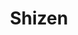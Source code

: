---
layout: place
title: "Shizen"
permalink: /california/san-francisco/shizen.html
stateAbbr: CA
stateName: California
cityName: San Francisco
seo:
  name: "Shizen"
  type: Restaurant
  links: https://www.shizensf.com/
description: "Vegan fare from faux-sushi and ramen to meatless small plates, in an inventive and wood-decked space. Looking for sushi in San Francisco, California? Check o..."
place_id: ChIJIVHOoCF-j4ARnw6y25XWmMA
photos:
  - name: >-
      places/ChIJIVHOoCF-j4ARnw6y25XWmMA/photos/AeeoHcI-eLTNO4RSrACxm9DOrMBYZVfbEAmPl7pif-tlICkz0m1wduCpv46IEEs9ncvTcKtQtFkCkPrYjKqh6s6-jECS-cU-zmsJN_vLy9K418ZSYjUXwqLeWqX7sRxlsJfFLgWFBFTs-aqpJVwGNHPQd6rBKKCYLk6zRk1i09t4uSGyl6V-y4MqJavNyn7jWw8CDKjDQ8UZYDxp6jqvLAy9i9-c5ao3hWojyT57Q8NUCzqyp7RzTAVBGX1rOS2Ep2BvOkE8v9qjr1jHht2bV0TewmxxCil_7sh8wqLl7few5UtJrr_6o-3b9T6m1QMD9LwhkCrO5sY6vOBwVp5QrCRW8I6X69gpOCFuEU-4DcFMbXHSc3t-c6VdRSysEWMJuKYY2KeWnQGO2E9jAJSMzyqbJwNHI-HYag3s3UdumwP7FrNKI7Q
    widthPx: 1200
    heightPx: 800
    authorAttributions:
      - displayName: Bautista Martínez
        uri: https://maps.google.com/maps/contrib/114170030688589989241
        photoUri: >-
          https://lh3.googleusercontent.com/a-/ALV-UjXXz1lHNpdU2MsiNMkf3mMJ2MdfyCSrA4QZPu0eiEYGZFA8QqPE=s100-p-k-no-mo
    flagContentUri: >-
      https://www.google.com/local/imagery/report/?cb_client=maps_api_places.places_api&image_key=!1e10!2sCIHM0ogKEICAgIDBveObhQE&hl=en-US
    googleMapsUri: >-
      https://www.google.com/maps/place//data=!3m4!1e2!3m2!1sCIHM0ogKEICAgIDBveObhQE!2e10!4m2!3m1!1s0x808f7e21a0ce5121:0xc098d695dbb20e9f
  - name: >-
      places/ChIJIVHOoCF-j4ARnw6y25XWmMA/photos/AeeoHcKMyONM84nOQ8wpFsq-makgV-EOvvV0JuiI6uGEh8jAJUazYpfaJDRmt8RJQp1F4boTZwoZXsOld1xk8hpeCAqA9oih8FyF_TDGcjsdIt4BhE4GxeouNk5q-H4HZQaqwFnthOHsvpITo2uAhRh5UGUV1DOroH8kiKR5HvFYe3A64wMOXOxxA9OazNS0TxsQoama_NVAI2JHDncC_PUtBNSpr50eENm5xidl70s2IxmvgyvfWHiVSm05k5aeAP17EeawMWPOJslfDq5RUHMz1I76gARopYRZj8Dzo0JAPA1MGKD_JgojtP_c-IUUYGgrvbExxYhKgtpCXthen3MV6dN6K0fhH9EusVsXwqx_ZxfFZxILbSbwrRND8mjAr-BEUHuHBuMFBDaN201t0L8ErwgYyHy0rjLhyD5r0HiukWY
    widthPx: 3931
    heightPx: 2555
    authorAttributions:
      - displayName: Jordan C Peralta
        uri: https://maps.google.com/maps/contrib/112145363271424353270
        photoUri: >-
          https://lh3.googleusercontent.com/a-/ALV-UjWMDqdgQx66OmVqQj4GS9fI_17VUFq26PEn5bGKESpVvt0CTPQPtQ=s100-p-k-no-mo
    flagContentUri: >-
      https://www.google.com/local/imagery/report/?cb_client=maps_api_places.places_api&image_key=!1e10!2sCIHM0ogKEICAgIDbkqXjNg&hl=en-US
    googleMapsUri: >-
      https://www.google.com/maps/place//data=!3m4!1e2!3m2!1sCIHM0ogKEICAgIDbkqXjNg!2e10!4m2!3m1!1s0x808f7e21a0ce5121:0xc098d695dbb20e9f
  - name: >-
      places/ChIJIVHOoCF-j4ARnw6y25XWmMA/photos/AeeoHcKz4k4KoyACm2tCsWaM3UlfQnsdauRyf7jw58QjjWfGOzV5UIvuzItVNVIhXY_vuDoUCZBONm0doD9jH4byGi3RZpL5z_DWzVl3bB74WNPAn1u-h8Ef-D38uwDXJzewE6cS-PSKFQqV77TYOTO4KwPmG4E-W8pOCAm3r1uPY4VqpzGNdzpgSLtMdp1VdhmY-wxidc2eBTIxUWmI7uZscyXuTkfUE8IGL8BdYffVhX4IykL47yz8TU3hCDTWYUjesMVrNNILTsiptxh0qQ7D-rZor7AWrG7EZlQtPqxDcvHG7-GAxQFXPxhimVbMIHaZ9SBHLHCumKOl74KVsJNkVt_-q89CuNOClBX-OHbCiQiJeF0-J3q-QxcAymaibCaNyF6jNJXFfC8PBszHHSGPAYDqs_8Q_gPpPNmmoZmDSiOB5pzvVxxs4DOWcPtiD1TA
    widthPx: 4624
    heightPx: 3472
    authorAttributions:
      - displayName: Gauri Gadkari
        uri: https://maps.google.com/maps/contrib/102117105939783820515
        photoUri: >-
          https://lh3.googleusercontent.com/a-/ALV-UjXoR3kFYsjZxzieCSooq6aROkSBANOn9XeoISryEIemeTgr2_12BA=s100-p-k-no-mo
    flagContentUri: >-
      https://www.google.com/local/imagery/report/?cb_client=maps_api_places.places_api&image_key=!1e10!2sCIABIhADydER5C1nfmfwirMABlAV&hl=en-US
    googleMapsUri: >-
      https://www.google.com/maps/place//data=!3m4!1e2!3m2!1sCIABIhADydER5C1nfmfwirMABlAV!2e10!4m2!3m1!1s0x808f7e21a0ce5121:0xc098d695dbb20e9f
  - name: >-
      places/ChIJIVHOoCF-j4ARnw6y25XWmMA/photos/AeeoHcKcxxyDJ6ICamE31sgvuFvXJdULtbh0jwSqxO6Nogc9h3lWxuAuSzcglqFstot71dDYpmLIKmNmohYOUoxla21lB08xG6Ckoa_Ue8ZlAp27-fyPnRvMLJuemny4M-f1oAAvdCg2IjjnOP11S8VqBFuk2YI941wEFuJ-HS-Qoi2B55qAD2yihVYhDq4MIfKQwswff4zaRz8bGig-894RcEx1pFkqTSdxe5cVZfCmelOhNozSFewySaq1plx3S5TBSvQX54BCohiyy__P6bFKiMbUCECklgNUgYCvm3uBONK1-2eFHmovYIK3JMUDmzGEw-dU90dUXYktX8T9EkXUP90Ja_lOIqdvew5pVavMwcprtV0ZFNvKeEMsfNH_-tePy84VPBaFNH_mA4avyPVMDGvBivzha47EYUnXbrpFQII
    widthPx: 2048
    heightPx: 1542
    authorAttributions:
      - displayName: Noam Kedem
        uri: https://maps.google.com/maps/contrib/102457489127916701708
        photoUri: >-
          https://lh3.googleusercontent.com/a-/ALV-UjVlnQ3JJmDyexZC7tVD8jlX6wGFHYPUrwbwlFcBa2ANT5jnufk7Nw=s100-p-k-no-mo
    flagContentUri: >-
      https://www.google.com/local/imagery/report/?cb_client=maps_api_places.places_api&image_key=!1e10!2sCIHM0ogKEICAgIDH9675Ug&hl=en-US
    googleMapsUri: >-
      https://www.google.com/maps/place//data=!3m4!1e2!3m2!1sCIHM0ogKEICAgIDH9675Ug!2e10!4m2!3m1!1s0x808f7e21a0ce5121:0xc098d695dbb20e9f
  - name: >-
      places/ChIJIVHOoCF-j4ARnw6y25XWmMA/photos/AeeoHcIQWsBzixLgTlUU16L1qKuAY9Pus3036ly0QACs72mxmR2_xJTGpMhecZFZLfCf2bszMGzKI6hQAHOf7olsy_RpkCES9beghQvEfWMvkLSTn98NNqFLnPKJxv2_Nmpev4G9cWChdBXJ1W-0Yu3QLoR4rcHG5Vzt8LE8n-RRnI3ti7yoHheZwjtWOqx6ESFquq3_JZ5SUYkIpppbRllwbabsC0t_QVEy4POB5Mbevyhx3NcrpmqQEJKNhGYc2R_Seqxsfx2ccOGljf9cu_DsGv7qs7Sbh7uk8n2wiTGQAJMrW1QuT2tH4TNXkhhYKOJzzwqAJrQWX18GYvgqLSs2ZKDo1e1XfMq7Ne4nqXTHLyNbgaNAI-e9ch1Hv5tFQpmkloaAUiNlsHzSrs3wrCsh1XKCeOfg8D8DIIibxRyIxcNnLNk
    widthPx: 4032
    heightPx: 3024
    authorAttributions:
      - displayName: Tru Nguyen
        uri: https://maps.google.com/maps/contrib/107984292462539462544
        photoUri: >-
          https://lh3.googleusercontent.com/a-/ALV-UjUuC0TvUjLo0Hm5N1YkRs9TRC5F3Gpvp_u9LvjvEjOs_5q9goL1Gg=s100-p-k-no-mo
    flagContentUri: >-
      https://www.google.com/local/imagery/report/?cb_client=maps_api_places.places_api&image_key=!1e10!2sCIHM0ogKEICAgICn5eWT0gE&hl=en-US
    googleMapsUri: >-
      https://www.google.com/maps/place//data=!3m4!1e2!3m2!1sCIHM0ogKEICAgICn5eWT0gE!2e10!4m2!3m1!1s0x808f7e21a0ce5121:0xc098d695dbb20e9f
  - name: >-
      places/ChIJIVHOoCF-j4ARnw6y25XWmMA/photos/AeeoHcJMgsHOc_-QJaOODpkZMxcov6bwrGgag0BKb8OB0nFp-6Wzc9cp4wxnyvUaF2yYwin5PBIJjUJM3NvJ0LMBRboEV5xsu00CgzuNe4gKWIQE469jnCIb5TUw5ZwnivGupPPloWpgAW_TctF2ddrg40_LpvyTI7C5rApcoCLGsQw1SpXPPf8jsNWAQdj7AdZxpBt9l_jySQCdyDyhcUqa_QC6JGDoPggav3-kY-pe17pZpgafQQBIgOnXQZbkbfAP3vA0YYhEEd4AbJe8WBYhKxFlIT3xte1wykMA_BgI4UG9eM9GZFsMCT6WlFaJ9VkBUeuo2sIKUTRZ0sYtT0Syb5KbxmV8FFJLejjYKWuvY94O3Qa2oBd0yYInN3i9vnICM9KYFEXvumjEJB0d_5mxmwDsFVGRpUMmM3Ly6TOC5_Y
    widthPx: 4030
    heightPx: 2690
    authorAttributions:
      - displayName: Kroya Kernten
        uri: https://maps.google.com/maps/contrib/101711247565040865033
        photoUri: >-
          https://lh3.googleusercontent.com/a/ACg8ocJFL5sxUMofoHl7CPM17QcOiBF0lzv6vIlcobAnUjh1h-vtjQ=s100-p-k-no-mo
    flagContentUri: >-
      https://www.google.com/local/imagery/report/?cb_client=maps_api_places.places_api&image_key=!1e10!2sCIHM0ogKEICAgICn7cKqZA&hl=en-US
    googleMapsUri: >-
      https://www.google.com/maps/place//data=!3m4!1e2!3m2!1sCIHM0ogKEICAgICn7cKqZA!2e10!4m2!3m1!1s0x808f7e21a0ce5121:0xc098d695dbb20e9f
  - name: >-
      places/ChIJIVHOoCF-j4ARnw6y25XWmMA/photos/AeeoHcKs7KxmJEqTMkOlzJRF_UxpRDO9T5YfseMxYGE9egLpeWSlSjLyPsVjFVZmm_51DWGdaVM0-ZvtSA_0AZx50xLrQwU_-agGXFyO4zv3yPRjvXg39IP5oCBbB70_iyH8xXN1WBXBZ6yDfKa9pkshTrfx_xHrev82yGIlGW8WCGhemQIiZNlxP1BsevOmsjryrv96nSm87T3PfCF8nIFuyPpSIzdfM6nyDLFt0WVEnCckkRNYLHKDl9QEifONOtlfW9ugxWAOHjS2fHQv0mJqnST8IMYK_YMJYCEFZuOfjbpp66DzH_M3mRqTSRtFxOX1j3f3VT51bLAj2J523F5GwJOKdNyZaUs3Nv4IbW5Ereuk1bGYBUCHejWNDemwx4J7LN-k_uSYC5MVBMHxj4rYyP7ctzzYSIc0cbJ7N-7YP4JK8A
    widthPx: 3321
    heightPx: 2488
    authorAttributions:
      - displayName: Max Kessler
        uri: https://maps.google.com/maps/contrib/106954414993433334583
        photoUri: >-
          https://lh3.googleusercontent.com/a-/ALV-UjUuQNLgNDd6LMe5r7682RssuFxu0AfkfCJMQm-rMCLiorvXz2w4=s100-p-k-no-mo
    flagContentUri: >-
      https://www.google.com/local/imagery/report/?cb_client=maps_api_places.places_api&image_key=!1e10!2sCIHM0ogKEICAgIDb78TtZg&hl=en-US
    googleMapsUri: >-
      https://www.google.com/maps/place//data=!3m4!1e2!3m2!1sCIHM0ogKEICAgIDb78TtZg!2e10!4m2!3m1!1s0x808f7e21a0ce5121:0xc098d695dbb20e9f
  - name: >-
      places/ChIJIVHOoCF-j4ARnw6y25XWmMA/photos/AeeoHcLrm1cHA6ivpovlp756HUpkYzVg4p_ECdjzY3aHQHJtl5wAOOdUNyi6yaRFlq0C0q_qzReWZpKXimgzGAXLmuIcr2CtjUFDYgHNqxGr8d_rboomEO7y-msZLhvi2NaNWFWo4nFUr7fqjgxcYbrOp_l6PcTjqEoB11tYYKRQ6-dRnSLMj0-4P4rZYpPCYf10aC1PPPnXkRDzJ3Ku5BDn-UpH19id2ETCyDJSnWjw5nfvCB8xDrJZJHhkxg7DoQkhsC1R65Ky1OZmcInGMhv83EithkIPd-ekHvu3oW0kC6kShBzdkVHkzL6DWm74VrVdjgXJHpkkGtP67hFizjvfSsXQFNjrb6kqlWa3xjGUgMDb_YUzIdmTHJz6XP8QqdDF65ziAZhIzjHPJtGUuXer_ns7mKVy1iKkpmArTb_wasmfvg
    widthPx: 3752
    heightPx: 2748
    authorAttributions:
      - displayName: kykynest YF
        uri: https://maps.google.com/maps/contrib/106726539781653299166
        photoUri: >-
          https://lh3.googleusercontent.com/a-/ALV-UjU3lf08X5o_dEhd4GdBSrRbqlIAWOH_52n3-joE1PyjdxFKyVoX=s100-p-k-no-mo
    flagContentUri: >-
      https://www.google.com/local/imagery/report/?cb_client=maps_api_places.places_api&image_key=!1e10!2sCIHM0ogKEICAgICEw4WlUA&hl=en-US
    googleMapsUri: >-
      https://www.google.com/maps/place//data=!3m4!1e2!3m2!1sCIHM0ogKEICAgICEw4WlUA!2e10!4m2!3m1!1s0x808f7e21a0ce5121:0xc098d695dbb20e9f
  - name: >-
      places/ChIJIVHOoCF-j4ARnw6y25XWmMA/photos/AeeoHcKWmI7eg1zrvawBAl5_rqzl1J8pRUfBsuLEE4hN8tzVpgy4FokUolBntvPb4toeO-sze1LlAd_UunPT0PQWcFJGBCM4NwDt3RTNPPyhta5llG1tIV7aIxcFoINsGs5UYxHIyWzBJnu8Yin1GXnZxtREq9HNk7leXoyLTdl1UkLTavscmEyn7AXZuWdwONEBJZ69qmfaC-JxPl6B_hhHwooW6CAMTIKy_sxCRT06MJDzRgaIJvt5ZezH_LI8J4TgBQ5pk4KGcATpk6xCY-RxdEsBXR2GOX0xQ9VSQpEASJnq5QCWYK-1zlv4uMI4bkfHLlB1L8M-fij91rq1Fe4OeNbg2fgLu40i1-pPe4Oj6HomnUp5HD0WVAtstaxKUPHTJqhpnFfZeJj-gyuyzoG-TRY60YMK7ehluMm4KwHlk0N3ns7l
    widthPx: 3600
    heightPx: 4800
    authorAttributions:
      - displayName: Ambarish Malpani
        uri: https://maps.google.com/maps/contrib/109434076474789456103
        photoUri: >-
          https://lh3.googleusercontent.com/a-/ALV-UjX8uK7J161Kl4bdQSQJLOMMWGrz6_7wOAOusXWSTxE5TfMcxSqM=s100-p-k-no-mo
    flagContentUri: >-
      https://www.google.com/local/imagery/report/?cb_client=maps_api_places.places_api&image_key=!1e10!2sCIHM0ogKEICAgICb2fLSqAE&hl=en-US
    googleMapsUri: >-
      https://www.google.com/maps/place//data=!3m4!1e2!3m2!1sCIHM0ogKEICAgICb2fLSqAE!2e10!4m2!3m1!1s0x808f7e21a0ce5121:0xc098d695dbb20e9f
  - name: >-
      places/ChIJIVHOoCF-j4ARnw6y25XWmMA/photos/AeeoHcJYGMvhAd70usgWI_J-KbtWh8aBhxjqdCcbU-2BSk1yGsv43ziQGNMtu0LtvH5g7MsXVS0cbywPR-91umx1iPMWe2cyzPlEcntZvTDSqaD6WnPLD6PmfwcWO0O1-mhdGHmUQXnHFlQ22TAv9N4MU46Y0bdhjpTsaavU510el-Il1eSLhLDjP4MZCx4NxtUVh3p371O1y2qwVZEIsZowR2t-fb2O6JIHx0f6X4CkntdTOuNfo8p4irxh-4Tn6E1APIFsp6wISIyoUj78PCPEcOoXzhkzNL2yz5NGW19Xf-F1Tn-k28kMjMk2h87knt3hHn7_5nlcM4slM8wlCCsN-G4Rj9U6DrA07hNFkdB82SEq81PML9r3LpRuEVExj9cW4Xvtjl1t6sB-iEqmw2zoL4vdzlqFf_ao0quXSUc24oR7LcU
    widthPx: 3024
    heightPx: 4032
    authorAttributions:
      - displayName: James Li
        uri: https://maps.google.com/maps/contrib/101261689720724310432
        photoUri: >-
          https://lh3.googleusercontent.com/a-/ALV-UjXh5k-G6jpmPJwNpOPnuKeuo7rlMUlIE2uZ9KZzLcc3cDy-2r4E=s100-p-k-no-mo
    flagContentUri: >-
      https://www.google.com/local/imagery/report/?cb_client=maps_api_places.places_api&image_key=!1e10!2sCIHM0ogKEICAgICXm7HN2gE&hl=en-US
    googleMapsUri: >-
      https://www.google.com/maps/place//data=!3m4!1e2!3m2!1sCIHM0ogKEICAgICXm7HN2gE!2e10!4m2!3m1!1s0x808f7e21a0ce5121:0xc098d695dbb20e9f
address: 370 14th St, San Francisco, CA 94103, USA
street: 370 14th St
city: San Francisco
state: CA
zip: '94103'
country: USA
neighborhood: Mission District
latitude: '37.768313'
longitude: '-122.421681'
accessibility_options:
  wheelchairAccessibleParking: false
  wheelchairAccessibleEntrance: true
  wheelchairAccessibleRestroom: true
  wheelchairAccessibleSeating: true
business_status: OPERATIONAL
name: Shizen
google_maps_links:
  directionsUri: >-
    https://www.google.com/maps/dir//''/data=!4m7!4m6!1m1!4e2!1m2!1m1!1s0x808f7e21a0ce5121:0xc098d695dbb20e9f!3e0
  placeUri: https://maps.google.com/?cid=13878078190866534047
  writeAReviewUri: >-
    https://www.google.com/maps/place//data=!4m3!3m2!1s0x808f7e21a0ce5121:0xc098d695dbb20e9f!12e1
  reviewsUri: >-
    https://www.google.com/maps/place//data=!4m4!3m3!1s0x808f7e21a0ce5121:0xc098d695dbb20e9f!9m1!1b1
  photosUri: >-
    https://www.google.com/maps/place//data=!4m3!3m2!1s0x808f7e21a0ce5121:0xc098d695dbb20e9f!10e5
primary_type: Vegan Restaurant
opening_hours:
  regular: null
  current: null
secondary_opening_hours:
  regular:
    weekdayDescriptions: null
    type: null
  current:
    weekdayDescriptions: null
    type: null
phone: (415) 678-5767
price_level: PRICE_LEVEL_MODERATE
price_range: $30 &ndash; $50
rating: '4.7'
rating_count: 2912
website: https://www.shizensf.com/
reviews:
  - name: >-
      places/ChIJIVHOoCF-j4ARnw6y25XWmMA/reviews/ChRDSUhNMG9nS0VJQ0FnTURJdXRJNxAB
    relativePublishTimeDescription: in the last week
    rating: 5
    text:
      text: >-
        Shizen is hands-down one of the most impressive vegan restaurants I’ve
        ever been to — and quite possibly the best vegan sushi spot in San
        Francisco. From the moment you walk in, you’re greeted with a warm,
        stylish ambiance that’s both modern and calming, perfect for an
        unforgettable dining experience.


        The menu is packed with creative, artfully crafted rolls that don’t just
        mimic traditional sushi — they redefine it. I tried the candelstick,
        Ramen and  rolls, and both were mind-blowingly good. The flavor
        combinations, textures, and presentation were absolutely top-tier. You’d
        never guess there’s no seafood involved — everything is made from fresh
        vegetables, house-made sauces, and plant-based ingredients that shine in
        every bite.


        The service was equally fantastic — attentive, knowledgeable, and
        clearly passionate about the food. Yes, it can get busy (for good
        reason), but it’s worth every minute of the wait. Pro tip: get there
        early or join the waitlist online.


        Whether you’re vegan or not, Shizen is a must-visit. It’s a bold,
        flavorful, and truly unique take on sushi that will leave you dreaming
        about your next visit. Highly recommended!
      languageCode: en
    originalText:
      text: >-
        Shizen is hands-down one of the most impressive vegan restaurants I’ve
        ever been to — and quite possibly the best vegan sushi spot in San
        Francisco. From the moment you walk in, you’re greeted with a warm,
        stylish ambiance that’s both modern and calming, perfect for an
        unforgettable dining experience.


        The menu is packed with creative, artfully crafted rolls that don’t just
        mimic traditional sushi — they redefine it. I tried the candelstick,
        Ramen and  rolls, and both were mind-blowingly good. The flavor
        combinations, textures, and presentation were absolutely top-tier. You’d
        never guess there’s no seafood involved — everything is made from fresh
        vegetables, house-made sauces, and plant-based ingredients that shine in
        every bite.


        The service was equally fantastic — attentive, knowledgeable, and
        clearly passionate about the food. Yes, it can get busy (for good
        reason), but it’s worth every minute of the wait. Pro tip: get there
        early or join the waitlist online.


        Whether you’re vegan or not, Shizen is a must-visit. It’s a bold,
        flavorful, and truly unique take on sushi that will leave you dreaming
        about your next visit. Highly recommended!
      languageCode: en
    authorAttribution:
      displayName: Praveen Singh
      uri: https://www.google.com/maps/contrib/110288782210699734127/reviews
      photoUri: >-
        https://lh3.googleusercontent.com/a/ACg8ocKY-2qb94K7ocQ741m7UqvgG-xLBJHH_UF2u5EbUf0nCKv6kg=s128-c0x00000000-cc-rp-mo-ba2
    publishTime: '2025-04-09T03:45:31.844555Z'
    flagContentUri: >-
      https://www.google.com/local/review/rap/report?postId=ChRDSUhNMG9nS0VJQ0FnTURJdXRJNxAB&d=17924085&t=1
    googleMapsUri: >-
      https://www.google.com/maps/reviews/data=!4m6!14m5!1m4!2m3!1sChRDSUhNMG9nS0VJQ0FnTURJdXRJNxAB!2m1!1s0x808f7e21a0ce5121:0xc098d695dbb20e9f
  - name: >-
      places/ChIJIVHOoCF-j4ARnw6y25XWmMA/reviews/ChdDSUhNMG9nS0VJQ0FnTUR3ejdfcWd3RRAB
    relativePublishTimeDescription: 2 weeks ago
    rating: 5
    text:
      text: >-
        Amazing food and service! We didn't have very high expectations from
        vegan sushi but this place definitely blew our mind. The sushis are so
        unique and perfect. The service is very quick. It is quite hard to find
        a table though but we were lucky to walk-in and find seats at the bar.
      languageCode: en
    originalText:
      text: >-
        Amazing food and service! We didn't have very high expectations from
        vegan sushi but this place definitely blew our mind. The sushis are so
        unique and perfect. The service is very quick. It is quite hard to find
        a table though but we were lucky to walk-in and find seats at the bar.
      languageCode: en
    authorAttribution:
      displayName: Nishtha Choudhary
      uri: https://www.google.com/maps/contrib/117912488213834855784/reviews
      photoUri: >-
        https://lh3.googleusercontent.com/a-/ALV-UjX_K0MkXO64AsKrLK01RT3Mt_zvtW1mfIItUn7deFGL_aRlKZ_Q=s128-c0x00000000-cc-rp-mo-ba4
    publishTime: '2025-03-29T03:07:41.093817Z'
    flagContentUri: >-
      https://www.google.com/local/review/rap/report?postId=ChdDSUhNMG9nS0VJQ0FnTUR3ejdfcWd3RRAB&d=17924085&t=1
    googleMapsUri: >-
      https://www.google.com/maps/reviews/data=!4m6!14m5!1m4!2m3!1sChdDSUhNMG9nS0VJQ0FnTUR3ejdfcWd3RRAB!2m1!1s0x808f7e21a0ce5121:0xc098d695dbb20e9f
  - name: >-
      places/ChIJIVHOoCF-j4ARnw6y25XWmMA/reviews/ChZDSUhNMG9nS0VJQ0FnTUNJbXE3M1VREAE
    relativePublishTimeDescription: a week ago
    rating: 5
    text:
      text: >-
        THE BEST VEGAN SUSHI PLACE EVER!

        WOW this restaurant blew my mind. Who would’ve thought I’d get to enjoy
        Sushi being a vegetarian?

        All the dishes were top notch and service was incredible. Worth going on
        the Michelin guide.

        We ordered hidden agenda, secret weapon and boddy and soul. We also got
        the tofu starter. While it is hard to pick, secret weapon’s base made it
        so tasty. Hidden agenda’s garlic aoli combined with tempura eggplant was
        also great. I highly recommend vegans or even meat eaters to try out
        this place.

        The amount of Indian crowd whenever you go says it all!
      languageCode: en
    originalText:
      text: >-
        THE BEST VEGAN SUSHI PLACE EVER!

        WOW this restaurant blew my mind. Who would’ve thought I’d get to enjoy
        Sushi being a vegetarian?

        All the dishes were top notch and service was incredible. Worth going on
        the Michelin guide.

        We ordered hidden agenda, secret weapon and boddy and soul. We also got
        the tofu starter. While it is hard to pick, secret weapon’s base made it
        so tasty. Hidden agenda’s garlic aoli combined with tempura eggplant was
        also great. I highly recommend vegans or even meat eaters to try out
        this place.

        The amount of Indian crowd whenever you go says it all!
      languageCode: en
    authorAttribution:
      displayName: Narendar Sriram
      uri: https://www.google.com/maps/contrib/106975807292619186394/reviews
      photoUri: >-
        https://lh3.googleusercontent.com/a-/ALV-UjU5dlXStQwsGzhAbQF5Cc-JQ8-spI_nK73ifJEIT6YIEFslsRdc=s128-c0x00000000-cc-rp-mo-ba3
    publishTime: '2025-04-01T07:11:04.665773Z'
    flagContentUri: >-
      https://www.google.com/local/review/rap/report?postId=ChZDSUhNMG9nS0VJQ0FnTUNJbXE3M1VREAE&d=17924085&t=1
    googleMapsUri: >-
      https://www.google.com/maps/reviews/data=!4m6!14m5!1m4!2m3!1sChZDSUhNMG9nS0VJQ0FnTUNJbXE3M1VREAE!2m1!1s0x808f7e21a0ce5121:0xc098d695dbb20e9f
  - name: >-
      places/ChIJIVHOoCF-j4ARnw6y25XWmMA/reviews/ChdDSUhNMG9nS0VJQ0FnTURRMzVmc2xnRRAB
    relativePublishTimeDescription: 4 weeks ago
    rating: 4
    text:
      text: >-
        It was an amazing cozy spot. Since we did not have a reservation we were
        able to get a seat at the bar. Body and Soul roll was really great.

        Some of the veggies in the bar did not look fresh. Staff was very
        friendly and accommodating.
      languageCode: en
    originalText:
      text: >-
        It was an amazing cozy spot. Since we did not have a reservation we were
        able to get a seat at the bar. Body and Soul roll was really great.

        Some of the veggies in the bar did not look fresh. Staff was very
        friendly and accommodating.
      languageCode: en
    authorAttribution:
      displayName: ankit devani
      uri: https://www.google.com/maps/contrib/105495344165300203265/reviews
      photoUri: >-
        https://lh3.googleusercontent.com/a-/ALV-UjXcBbB9CdinxBHkaKm_QZkWrXk448hSd-7EfFDpShjMSnku3Mk=s128-c0x00000000-cc-rp-mo-ba3
    publishTime: '2025-03-15T15:44:17.943713Z'
    flagContentUri: >-
      https://www.google.com/local/review/rap/report?postId=ChdDSUhNMG9nS0VJQ0FnTURRMzVmc2xnRRAB&d=17924085&t=1
    googleMapsUri: >-
      https://www.google.com/maps/reviews/data=!4m6!14m5!1m4!2m3!1sChdDSUhNMG9nS0VJQ0FnTURRMzVmc2xnRRAB!2m1!1s0x808f7e21a0ce5121:0xc098d695dbb20e9f
  - name: >-
      places/ChIJIVHOoCF-j4ARnw6y25XWmMA/reviews/ChdDSUhNMG9nS0VJQ0FnSUR2NDlTc253RRAB
    relativePublishTimeDescription: 3 months ago
    rating: 5
    text:
      text: >-
        Delicious food & sushi! I loved the Brussels sprouts, the candlestick
        roll was really fun (comes with a little flame on the plate), and the
        boddy & soul roll was so yummy! Attentive service. My one complaint is
        the tables were very close together; know it’s not a place for any kind
        of private conversation, and you’ll be fine!
      languageCode: en
    originalText:
      text: >-
        Delicious food & sushi! I loved the Brussels sprouts, the candlestick
        roll was really fun (comes with a little flame on the plate), and the
        boddy & soul roll was so yummy! Attentive service. My one complaint is
        the tables were very close together; know it’s not a place for any kind
        of private conversation, and you’ll be fine!
      languageCode: en
    authorAttribution:
      displayName: Jenny Barrett
      uri: https://www.google.com/maps/contrib/106534256562837586477/reviews
      photoUri: >-
        https://lh3.googleusercontent.com/a-/ALV-UjVijJpzSdzoMuEQvlze2TQag3P45bm_00SKa1vnmnXXgsxS1mCOZg=s128-c0x00000000-cc-rp-mo-ba4
    publishTime: '2024-12-23T16:37:53.575086Z'
    flagContentUri: >-
      https://www.google.com/local/review/rap/report?postId=ChdDSUhNMG9nS0VJQ0FnSUR2NDlTc253RRAB&d=17924085&t=1
    googleMapsUri: >-
      https://www.google.com/maps/reviews/data=!4m6!14m5!1m4!2m3!1sChdDSUhNMG9nS0VJQ0FnSUR2NDlTc253RRAB!2m1!1s0x808f7e21a0ce5121:0xc098d695dbb20e9f
parking_options:
  freeParkingLot: false
  paidParkingLot: true
  freeStreetParking: true
  paidStreetParking: true
  valetParking: false
payment_options:
  acceptsCreditCards: true
  acceptsDebitCards: true
  acceptsCashOnly: false
  acceptsNfc: true
allow_dogs: null
curbside_pickup: false
delivery: false
dine_in: true
good_for_children: false
good_for_groups: true
good_for_sports: false
live_music: false
menu_for_children: false
outdoor_seating: false
reservable: true
restroom: true
serves_beer: true
serves_breakfast: false
serves_brunch: false
serves_cocktails: true
serves_coffee: false
serves_dinner: true
serves_dessert: true
serves_lunch: true
serves_vegetarian_food: true
serves_wine: true
takeout: false
summary: >-
  Vegan fare from faux-sushi and ramen to meatless small plates, in an inventive
  and wood-decked space.

---